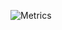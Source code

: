 ![Metrics](https://metrics.lecoq.io/arsenstorm?template=classic&base.community=0&base.repositories=0&isocalendar=1&tweets=1&lines=1&base.indepth=false&base.hireable=false&isocalendar.duration=full-year&tweets.attachments=true&tweets.limit=1&tweets.user=arsenstorm&config.timezone=Europe%2FLondon)
